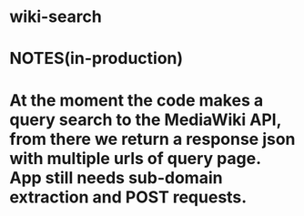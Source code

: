 # wiki-search

# NOTES(in-production)

# At the moment the code makes a query search to the MediaWiki API, from there we return a response json with multiple urls of query page. App still needs sub-domain extraction and POST requests.